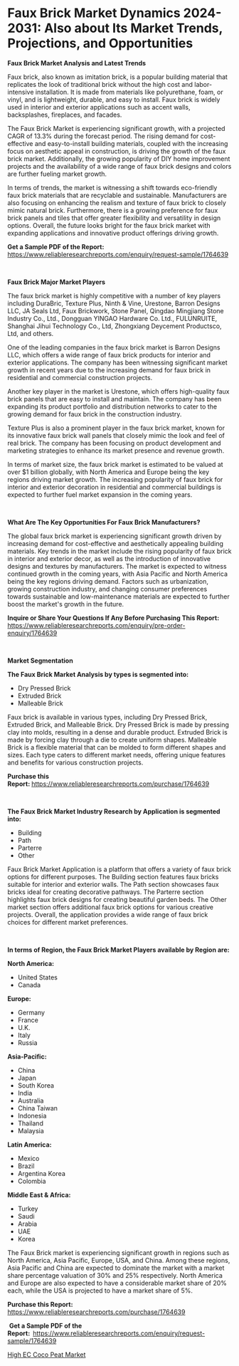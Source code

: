 <p><h1>Faux Brick Market Dynamics 2024-2031: Also about Its Market Trends, Projections, and Opportunities</h1></p><p><strong>Faux Brick Market Analysis and Latest Trends</strong></p>
<p><p>Faux brick, also known as imitation brick, is a popular building material that replicates the look of traditional brick without the high cost and labor-intensive installation. It is made from materials like polyurethane, foam, or vinyl, and is lightweight, durable, and easy to install. Faux brick is widely used in interior and exterior applications such as accent walls, backsplashes, fireplaces, and facades.</p><p>The Faux Brick Market is experiencing significant growth, with a projected CAGR of 13.3% during the forecast period. The rising demand for cost-effective and easy-to-install building materials, coupled with the increasing focus on aesthetic appeal in construction, is driving the growth of the faux brick market. Additionally, the growing popularity of DIY home improvement projects and the availability of a wide range of faux brick designs and colors are further fueling market growth.</p><p>In terms of trends, the market is witnessing a shift towards eco-friendly faux brick materials that are recyclable and sustainable. Manufacturers are also focusing on enhancing the realism and texture of faux brick to closely mimic natural brick. Furthermore, there is a growing preference for faux brick panels and tiles that offer greater flexibility and versatility in design options. Overall, the future looks bright for the faux brick market with expanding applications and innovative product offerings driving growth.</p></p>
<p><strong>Get a Sample PDF of the Report:&nbsp;</strong> <a href="https://www.reliableresearchreports.com/enquiry/request-sample/1764639">https://www.reliableresearchreports.com/enquiry/request-sample/1764639</a></p>
<p>&nbsp;</p>
<p><strong>Faux Brick Major Market Players</strong></p>
<p><p>The faux brick market is highly competitive with a number of key players including DuraBric, Texture Plus, Ninth & Vine, Urestone, Barron Designs LLC, JA Seals Ltd, Faux Brickwork, Stone Panel, Qingdao Mingjiang Stone Industry Co., Ltd., Dongguan YINGAO Hardware Co. Ltd., FULUNRUITE, Shanghai Jihui Technology Co., Ltd, Zhongxiang Deycement Productsco, Ltd, and others.</p><p>One of the leading companies in the faux brick market is Barron Designs LLC, which offers a wide range of faux brick products for interior and exterior applications. The company has been witnessing significant market growth in recent years due to the increasing demand for faux brick in residential and commercial construction projects.</p><p>Another key player in the market is Urestone, which offers high-quality faux brick panels that are easy to install and maintain. The company has been expanding its product portfolio and distribution networks to cater to the growing demand for faux brick in the construction industry.</p><p>Texture Plus is also a prominent player in the faux brick market, known for its innovative faux brick wall panels that closely mimic the look and feel of real brick. The company has been focusing on product development and marketing strategies to enhance its market presence and revenue growth.</p><p>In terms of market size, the faux brick market is estimated to be valued at over $1 billion globally, with North America and Europe being the key regions driving market growth. The increasing popularity of faux brick for interior and exterior decoration in residential and commercial buildings is expected to further fuel market expansion in the coming years.</p></p>
<p>&nbsp;</p>
<p><strong>What Are The Key Opportunities For Faux Brick Manufacturers?</strong></p>
<p><p>The global faux brick market is experiencing significant growth driven by increasing demand for cost-effective and aesthetically appealing building materials. Key trends in the market include the rising popularity of faux brick in interior and exterior decor, as well as the introduction of innovative designs and textures by manufacturers. The market is expected to witness continued growth in the coming years, with Asia Pacific and North America being the key regions driving demand. Factors such as urbanization, growing construction industry, and changing consumer preferences towards sustainable and low-maintenance materials are expected to further boost the market's growth in the future.</p></p>
<p><strong>Inquire or Share Your Questions If Any Before Purchasing This Report:</strong> <a href="https://www.reliableresearchreports.com/enquiry/pre-order-enquiry/1764639">https://www.reliableresearchreports.com/enquiry/pre-order-enquiry/1764639</a></p>
<p>&nbsp;</p>
<p><strong>Market Segmentation</strong></p>
<p><strong>The Faux Brick Market Analysis by types is segmented into:</strong></p>
<p><ul><li>Dry Pressed Brick</li><li>Extruded Brick</li><li>Malleable Brick</li></ul></p>
<p><p>Faux brick is available in various types, including Dry Pressed Brick, Extruded Brick, and Malleable Brick. Dry Pressed Brick is made by pressing clay into molds, resulting in a dense and durable product. Extruded Brick is made by forcing clay through a die to create uniform shapes. Malleable Brick is a flexible material that can be molded to form different shapes and sizes. Each type caters to different market needs, offering unique features and benefits for various construction projects.</p></p>
<p><strong>Purchase this Report:&nbsp;</strong><a href="https://www.reliableresearchreports.com/purchase/1764639">https://www.reliableresearchreports.com/purchase/1764639</a></p>
<p>&nbsp;</p>
<p><strong>The Faux Brick Market Industry Research by Application is segmented into:</strong></p>
<p><ul><li>Building</li><li>Path</li><li>Parterre</li><li>Other</li></ul></p>
<p><p>Faux Brick Market Application is a platform that offers a variety of faux brick options for different purposes. The Building section features faux bricks suitable for interior and exterior walls. The Path section showcases faux bricks ideal for creating decorative pathways. The Parterre section highlights faux brick designs for creating beautiful garden beds. The Other market section offers additional faux brick options for various creative projects. Overall, the application provides a wide range of faux brick choices for different market preferences.</p></p>
<p>&nbsp;</p>
<p><strong>In terms of Region, the Faux Brick Market Players available by Region are:</strong></p>
<p>
    <p> <strong> North America: </strong>
        <ul>
            <li>United States</li>
            <li>Canada</li>
        </ul>
        </p> 
    <p> <strong> Europe: </strong>
        <ul>
            <li>Germany</li>
            <li>France</li>
            <li>U.K.</li>
            <li>Italy</li>
            <li>Russia</li>
        </ul>
        </p> 
    <p> <strong> Asia-Pacific: </strong>
        <ul>
            <li>China</li>
            <li>Japan</li>
            <li>South Korea</li>
            <li>India</li>
            <li>Australia</li>
            <li>China Taiwan</li>
            <li>Indonesia</li>
            <li>Thailand</li>
            <li>Malaysia</li>
        </ul>
        </p> 
    <p> <strong> Latin America: </strong>
        <ul>
            <li>Mexico</li>
            <li>Brazil</li>
            <li>Argentina Korea</li>
            <li>Colombia</li>
        </ul>
        </p> 
    <p> <strong> Middle East & Africa: </strong>
        <ul>
            <li>Turkey</li>
            <li>Saudi</li>
            <li>Arabia</li>
            <li>UAE</li>
            <li>Korea</li>
        </ul>
    </p>
    </p>
<p><p>The Faux Brick market is experiencing significant growth in regions such as North America, Asia Pacific, Europe, USA, and China. Among these regions, Asia Pacific and China are expected to dominate the market with a market share percentage valuation of 30% and 25% respectively. North America and Europe are also expected to have a considerable market share of 20% each, while the USA is projected to have a market share of 5%.</p></p>
<p><strong>Purchase this Report: </strong><a href="https://www.reliableresearchreports.com/purchase/1764639">https://www.reliableresearchreports.com/purchase/1764639</a></p>
<p>&nbsp;<strong>Get a Sample PDF of the Report:&nbsp;&nbsp;</strong><a href="https://www.reliableresearchreports.com/enquiry/request-sample/1764639">https://www.reliableresearchreports.com/enquiry/request-sample/1764639</a></p>
<p><strong></strong></p>
<p><p><a href="https://github.com/Sherrillcrooksxa8i18ucf2m/Market-Research-Report-List-1/blob/main/high-ec-coco-peat-market.md">High EC Coco Peat Market</a></p></p>